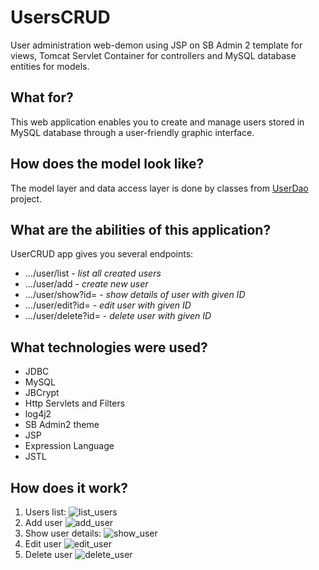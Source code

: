 # UsersCRUD
User administration web-demon using JSP on SB Admin 2 template for views, Tomcat Servlet Container for controllers and MySQL database entities 
for models.

## What for?
This web application enables you to create and manage users stored in MySQL database through a user-friendly graphic interface.

## How does the model look like?
The model layer and data access layer is done by classes from [UserDao](https://github.com/MichalKamfonik/UserDAO) project.


## What are the abilities of this application?
UserCRUD app gives you several endpoints:
* .../user/list - *list all created users*
* .../user/add - *create new user*
* .../user/show?id= - *show details of user with given ID*
* .../user/edit?id= - *edit user with given ID*
* .../user/delete?id= - *delete user with given ID*

## What technologies were used?
* JDBC
* MySQL
* JBCrypt
* Http Servlets and Filters
* log4j2
* SB Admin2 theme
* JSP
* Expression Language
* JSTL

## How does it work?
1. Users list:
![list_users][list_users]
1. Add user
![add_user][add_user]
1. Show user details:
![show_user][show_user]
1. Edit user
![edit_user][edit_user]
1. Delete user
![delete_user][delete_user]

[list_users]: https://github.com/MichalKamfonik/UsersCRUD/tree/images/list.png "Users list"
[add_user]: https://github.com/MichalKamfonik/UsersCRUD/tree/images/add.png "Add user"
[show_user]: https://github.com/MichalKamfonik/UsersCRUD/tree/images/show.png "Show user details"
[edit_user]: https://github.com/MichalKamfonik/UsersCRUD/tree/images/edit.png "Edit user"
[delete_user]: https://github.com/MichalKamfonik/UsersCRUD/tree/images/delete.png "Delete user"
